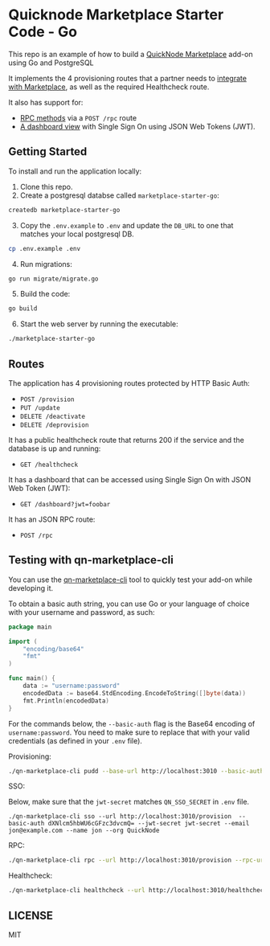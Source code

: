 # Quicknode Marketplace Starter Code - Go

This repo is an example of how to build a [QuickNode Marketplace](https://quicknode.com/marketplace) add-on using Go and PostgreSQL

It implements the 4 provisioning routes that a partner needs to [integrate with Marketplace](https://www.quicknode.com/guides/quicknode-products/marketplace/how-provisioning-works-for-marketplace-partners/), as well as the required Healthcheck route.

It also has support for:

- [RPC methods](https://www.quicknode.com/guides/quicknode-products/marketplace/how-to-create-an-rpc-add-on-for-marketplace/) via a `POST /rpc` route
- [A dashboard view](https://www.quicknode.com/guides/quicknode-products/marketplace/how-sso-works-for-marketplace-partners/) with Single Sign On using JSON Web Tokens (JWT).


## Getting Started

To install and run the application locally:

1. Clone this repo.
2. Create a postgresql databse called `marketplace-starter-go`:

```bash
createdb marketplace-starter-go
```

3. Copy the `.env.example` to `.env` and update the `DB_URL` to one that matches your local postgresql DB.

```bash
cp .env.example .env
```

4. Run migrations:

```bash
go run migrate/migrate.go
```

5. Build the code:

```bash
go build
```

6. Start the web server by running the executable:

```bash
./marketplace-starter-go
```

## Routes

The application has 4 provisioning routes protected by HTTP Basic Auth:

- `POST /provision`
- `PUT /update`
- `DELETE /deactivate`
- `DELETE /deprovision`

It has a public healthcheck route that returns 200 if the service and the database is up and running:

- `GET /healthcheck`

It has a dashboard that can be accessed using Single Sign On with JSON Web Token (JWT):

- `GET /dashboard?jwt=foobar`

It has an JSON RPC route:

- `POST /rpc`

## Testing with qn-marketplace-cli

You can use the [qn-marketplace-cli](https://github.com/quiknode-labs/qn-marketplace-cli) tool to quickly test your add-on while developing it.

To obtain a basic auth string, you can use Go or your language of choice with your username and password, as such:

```go
package main

import (
	"encoding/base64"
	"fmt"
)

func main() {
	data := "username:password"
	encodedData := base64.StdEncoding.EncodeToString([]byte(data))
	fmt.Println(encodedData)
}
```

For the commands below, the `--basic-auth` flag is the Base64 encoding of `username:password`.
You need to make sure to replace that with your valid credentials (as defined in your `.env` file).

Provisioning:

```sh
./qn-marketplace-cli pudd --base-url http://localhost:3010 --basic-auth dXNlcm5hbWU6cGFzc3dvcmQ=
```

SSO:

Below, make sure that the `jwt-secret` matches `QN_SSO_SECRET` in `.env` file.

```
./qn-marketplace-cli sso --url http://localhost:3010/provision  --basic-auth dXNlcm5hbWU6cGFzc3dvcmQ= --jwt-secret jwt-secret --email jon@example.com --name jon --org QuickNode
```

RPC:

```sh
./qn-marketplace-cli rpc --url http://localhost:3010/provision --rpc-url http://localhost:3010/rpc --rpc-method qn_test --rpc-params "[\"abc\"]" --basic-auth dXNlcm5hbWU6cGFzc3dvcmQ=
```

Healthcheck:

```sh
./qn-marketplace-cli healthcheck --url http://localhost:3010/healthcheck
```


## LICENSE

MIT
